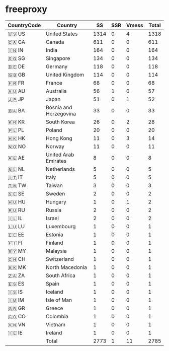 # freeproxy

|CountryCode|Country|SS|SSR|Vmess|Total|
|  ----  | ----  |  ----  | ----  |  ----  | ----  |
|🇺🇸 US|United States|1314|0|4|1318|
|🇨🇦 CA|Canada|611|0|0|611|
|🇮🇳 IN|India|164|0|0|164|
|🇸🇬 SG|Singapore|134|0|0|134|
|🇩🇪 DE|Germany|118|0|0|118|
|🇬🇧 GB|United Kingdom|114|0|0|114|
|🇫🇷 FR|France|68|0|0|68|
|🇦🇺 AU|Australia|56|1|0|57|
|🇯🇵 JP|Japan|51|0|1|52|
|🇧🇦 BA|Bosnia and Herzegovina|33|0|0|33|
|🇰🇷 KR|South Korea|26|0|2|28|
|🇵🇱 PL|Poland|20|0|0|20|
|🇭🇰 HK|Hong Kong|11|0|3|14|
|🇳🇴 NO|Norway|11|0|0|11|
|🇦🇪 AE|United Arab Emirates|8|0|0|8|
|🇳🇱 NL|Netherlands|5|0|0|5|
|🇮🇹 IT|Italy|5|0|0|5|
|🇹🇼 TW|Taiwan|3|0|0|3|
|🇸🇪 SE|Sweden|2|0|0|2|
|🇭🇺 HU|Hungary|1|0|1|2|
|🇷🇺 RU|Russia|2|0|0|2|
|🇮🇱 IL|Israel|2|0|0|2|
|🇱🇺 LU|Luxembourg|1|0|0|1|
|🇪🇪 EE|Estonia|1|0|0|1|
|🇫🇮 FI|Finland|1|0|0|1|
|🇲🇾 MY|Malaysia|1|0|0|1|
|🇨🇭 CH|Switzerland|1|0|0|1|
|🇲🇰 MK|North Macedonia|1|0|0|1|
|🇿🇦 ZA|South Africa|1|0|0|1|
|🇪🇸 ES|Spain|1|0|0|1|
|🇮🇸 IS|Iceland|1|0|0|1|
|🇮🇲 IM|Isle of Man|1|0|0|1|
|🇬🇷 GR|Greece|1|0|0|1|
|🇨🇴 CO|Colombia|1|0|0|1|
|🇻🇳 VN|Vietnam|1|0|0|1|
|🇮🇪 IE|Ireland|1|0|0|1|
||Total|2773|1|11|2785|
